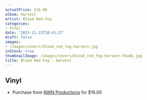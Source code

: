 ```yaml
---
actualPrice: $16.00
album: Harvest
artist: Blood Red Fog
categories:
- Vinyl
date: '2023-11-23T18:41:27'
draft: false
images:
- /images/covers/blood_red_fog-harvest.jpg
inStock: true
thumbnailImage: /images/covers/blood_red_fog-harvest-thumb.jpg
title: Blood Red Fog - Harvest
---
```


## Vinyl
* Purchase from [NWN Productions](http://shop.nwnprod.com/index.php?route=product/product&path=75&product_id=40690&sort=pd.name&order=ASC) for $16.00
